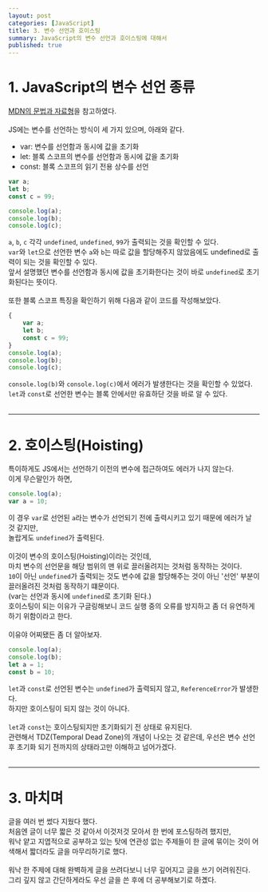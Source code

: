 ```yaml
---
layout: post
categories: [JavaScript]
title: 3. 변수 선언과 호이스팅
summary: JavaScript의 변수 선언과 호이스팅에 대해서
published: true
---
```


# 1. JavaScript의 변수 선언 종류
[MDN의 문법과 자료형](https://developer.mozilla.org/ko/docs/Web/JavaScript/Guide/Grammar_and_types#variable_hoisting)을 참고하였다.<br>
<br>
JS에는 변수를 선언하는 방식이 세 가지 있으며, 아래와 같다.<br>
- var: 변수를 선언함과 동시에 값을 초기화
- let: 블록 스코프의 변수를 선언함과 동시에 값을 초기화
- const: 블록 스코프의 읽기 전용 상수를 선언

```js
var a;
let b;
const c = 99;

console.log(a);
console.log(b);
console.log(c);
```
`a`, `b`, `c` 각각 `undefined`, `undefined`, `99`가 출력되는 것을 확인할 수 있다.<br>
`var`와 `let`으로 선언한 변수 `a`와 `b`는 따로 값을 할당해주지 않았음에도 undefined로 출력이 되는 것을 확인할 수 있다.<br>
앞서 설명했던 변수를 선언함과 동시에 값을 초기화한다는 것이 바로 `undefined`로 초기화된다는 뜻이다.<br>
<br>
또한 블록 스코프 특징을 확인하기 위해 다음과 같이 코드를 작성해보았다.<br>
```js
{
    var a;
    let b;
    const c = 99;
}
console.log(a);
console.log(b);
console.log(c);
```
`console.log(b)`와 `console.log(c)`에서 에러가 발생한다는 것을 확인할 수 있었다.<br>
`let`과 `const`로 선언한 변수는 블록 안에서만 유효하단 것을 바로 알 수 있다.<br>
<br>

---

# 2. 호이스팅(Hoisting)
특이하게도 JS에서는 선언하기 이전의 변수에 접근하여도 에러가 나지 않는다.<br>
이게 무슨말인가 하면,<br>
```js
console.log(a);
var a = 10;
```
이 경우 `var`로 선언된 `a`라는 변수가 선언되기 전에 출력시키고 있기 때문에 에러가 날 것 같지만,<br>
놀랍게도 `undefined`가 출력된다.<br>
<br>
이것이 변수의 호이스팅(Hoisting)이라는 것인데,<br>
마치 변수의 선언문을 해당 범위의 맨 위로 끌러올려지는 것처럼 동작하는 것이다.<br>
`10`이 아닌 `undefined`가 출력되는 것도 변수에 값을 할당해주는 것이 아닌 '선언' 부분이 끌러올려진 것처럼 동작하기 떄문이다.<br>
(var는 선언과 동시에 `undefined`로 초기화 된다.)<br>
호이스팅이 되는 이유가 구글링해보니 코드 실행 중의 오류를 방지하고 좀 더 유연하게 하기 위함이라고 한다.<br>
<br>
이유야 어찌됐든 좀 더 알아보자.<br>
```js
console.log(a);
console.log(b);
let a = 1;
const b = 10;
```
`let`과 `const`로 선언된 변수는 `undefined`가 출력되지 않고, `ReferenceError`가 발생한다.<br>
하지만 호이스팅이 되지 않는 것이 아니다.<br>
<br>
`let`과 `const`는 호이스팅되지만 초기화되기 전 상태로 유지된다.<br>
관련해서 TDZ(Temporal Dead Zone)의 개념이 나오는 것 같은데, 우선은 변수 선언 후 초기화 되기 전까지의 상태라고만 이해하고 넘어가겠다.<br>
<br>

---

# 3. 마치며

글을 여러 번 썼다 지웠다 했다.<br>
처음엔 글이 너무 짧은 것 같아서 이것저것 모아서 한 번에 포스팅하려 했지만,<br>
워낙 얕고 지엽적으로 공부하고 있는 탓에 연관성 없는 주제들이 한 글에 묶이는 것이 어색해서 짧더라도 글을 마무리하기로 했다.<br>
<br>
워낙 한 주제에 대해 완벽하게 글을 쓰려다보니 너무 깊어지고 글을 쓰기 어려워진다.<br>
그리 깊지 않고 간단하게라도 우선 글을 쓴 후에 더 공부해보기로 하곘다.<br>
<br>